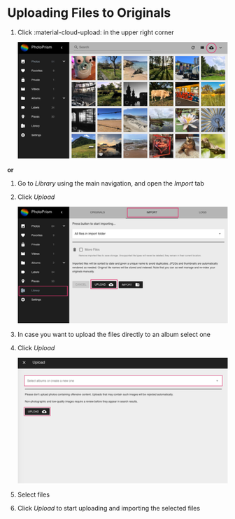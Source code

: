 # Uploading Files to Originals #

1. Click :material-cloud-upload: in the upper right corner

    ![Screenshot](img/upload-3.png)

**or**

1. Go to *Library* using the main navigation, and open the *Import* tab

2. Click *Upload*

    ![Screenshot](img/upload-1.png)
    
3. In case you want to upload the files directly to an album select one

4. Click *Upload*

    ![Screenshot](img/upload-to-album.png)

5. Select files

6. Click *Upload* to start uploading and importing the selected files

